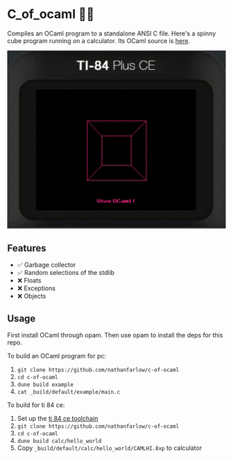 # C_of_ocaml 🐪🤓

Compiles an OCaml program to a standalone ANSI C file. Here's a spinny cube program running on a calculator. Its OCaml source is [here](calc/cube).

![](img/cube.gif)

## Features
- ✅ Garbage collector
- ✅ Random selections of the stdlib
- ❌ Floats
- ❌ Exceptions
- ❌ Objects

## Usage

First install OCaml through opam. Then use opam to install the deps for this repo.

To build an OCaml program for pc:
1. `git clone https://github.com/nathanfarlow/c-of-ocaml`
2. `cd c-of-ocaml`
3. `dune build example`
4. `cat _build/default/example/main.c`

To build for ti 84 ce:
1. Set up the [ti 84 ce toolchain](https://ce-programming.github.io/toolchain/)
2. `git clone https://github.com/nathanfarlow/c-of-ocaml`
3. `cd c-of-ocaml`
4. `dune build calc/hello_world`
5. Copy `_build/default/calc/hello_world/CAMLHI.8xp` to calculator
